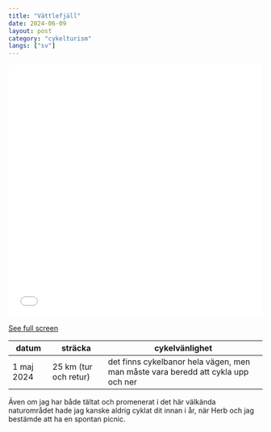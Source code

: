 ```yaml
---
title: "Vättlefjäll"
date: 2024-06-09
layout: post
category: "cykelturism"
langs: ["sv"]
---
```


<iframe width="100%" height="500px" frameborder="0" allowfullscreen allow="geolocation" src="//umap.openstreetmap.fr/en/map/vattlefjall_1080871?scaleControl=false&miniMap=false&scrollWheelZoom=false&zoomControl=true&editMode=disabled&moreControl=true&searchControl=null&tilelayersControl=null&embedControl=null&datalayersControl=true&onLoadPanel=none&captionBar=false&captionMenus=true"></iframe><p><a href="//umap.openstreetmap.fr/en/map/vattlefjall_1080871?scaleControl=false&miniMap=false&scrollWheelZoom=true&zoomControl=true&editMode=disabled&moreControl=true&searchControl=null&tilelayersControl=null&embedControl=null&datalayersControl=true&onLoadPanel=none&captionBar=false&captionMenus=true">See full screen</a></p>

| datum | sträcka | cykelvänlighet |
| --- | --- | --- |
| 1 maj 2024 | 25 km (tur och retur) | det finns cykelbanor hela vägen, men man måste vara beredd att cykla upp och ner |

Även om jag har både tältat och promenerat i det här välkända naturområdet hade jag kanske aldrig cyklat dit innan i år, när Herb och jag bestämde att ha en spontan picnic.
